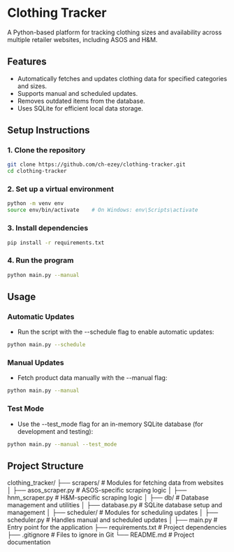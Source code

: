 # Clothing Tracker

A Python-based platform for tracking clothing sizes and availability across multiple retailer websites, including ASOS and H&M.

## Features

- Automatically fetches and updates clothing data for specified categories and sizes.
- Supports manual and scheduled updates.
- Removes outdated items from the database.
- Uses SQLite for efficient local data storage.

## Setup Instructions

### 1. Clone the repository

```bash
git clone https://github.com/ch-ezey/clothing-tracker.git
cd clothing-tracker
```

### 2. Set up a virtual environment

```bash
python -m venv env
source env/bin/activate    # On Windows: env\Scripts\activate
```

### 3. Install dependencies

```bash
pip install -r requirements.txt
```

### 4. Run the program

```bash
python main.py --manual
```

## Usage

### Automatic Updates

- Run the script with the --schedule flag to enable automatic updates:

```bash
python main.py --schedule
```

### Manual Updates

- Fetch product data manually with the --manual flag:

```bash
python main.py --manual
```

### Test Mode

- Use the --test_mode flag for an in-memory SQLite database (for development and testing):

```bash
python main.py --manual --test_mode
```

## Project Structure

clothing_tracker/
├── scrapers/                # Modules for fetching data from websites
│   ├── asos_scraper.py      # ASOS-specific scraping logic
│   ├── hnm_scraper.py       # H&M-specific scraping logic
│
├── db/                      # Database management and utilities
│   ├── database.py          # SQLite database setup and management
│
├── scheduler/               # Modules for scheduling updates
│   ├── scheduler.py         # Handles manual and scheduled updates
│
├── main.py                  # Entry point for the application
├── requirements.txt         # Project dependencies
├── .gitignore               # Files to ignore in Git
└── README.md                # Project documentation
